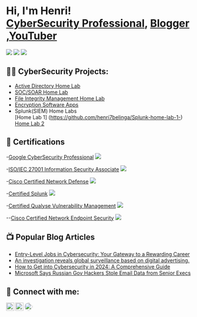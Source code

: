 <h1>Hi, I'm Henri! <br/> <a href="https://www.linkedin.com/in/henri-belinga-b23a80275/">CyberSecurity Professional</a>, <a href="https://www.builtsecurityblog.com/">Blogger</a> ,<a href="https://www.youtube.com/@BuiltSecurity">YouTuber</a></h1>
<a href="https://www.linkedin.com/in/henri-belinga-b23a80275/"><img src="https://img.shields.io/badge/-LinkedIn-0072b1?&style=for-the-badge&logo=linkedin&logoColor=white" /></a>     <a href="https://www.youtube.com/@BuiltSecurity"><img src="https://img.shields.io/badge/-YouTube-FF0000?&style=for-the-badge&logo=youtube&logoColor=white" /></a>     <a href="https://www.builtsecurityblog.com/"><img src="https://img.shields.io/badge/-Blogger-FF5722?&style=for-the-badge&logo=blogger&logoColor=white" /></a>



<h2>👨‍💻 CyberSecurity Projects:</h2>

  - [Active Directory Home Lab](https://github.com/henri7belinga/Active-Directory-Home-Lab/)
  - [SOC/SOAR Home Lab](https://github.com/henri7belinga/SOC-SOAR-Home-Lab/)
  - [File Integrity Management Home Lab](https://github.com/henri7belinga/FILE-INTEGRITY-MANAGEMENT-HOME-LAB/)
  - [Encryption Software Apps](https://github.com/henri7belinga/ENCRYPTION-SOFTWARE-APP/)
  - Splunk(SIEM) Home Labs <br/> [Home Lab 1] (https://github.com/henri7belinga/Splunk-home-lab-1-) <br/> [Home Lab 2](https://github.com/henri7belinga/Splunk-Home-Lab-2-)

<h2>📝 Certifications </h2>

  -[Google CyberSecurity Professional](https://www.linkedin.com/in/henri-belinga-b23a80275/overlay/1713793109240/single-media-viewer/?profileId=ACoAAENBlksBzkQXxWiNzT1BZkv04h-H4LD_uKM)  <img src="https://img.shields.io/badge/-Google%20Cybersecurity%20Professional-4285F4?&style=for-the-badge&logo=Google&logoColor=white&labelColor=FBBC05&labelBackgroundColor=EA4335" />

  
  -[ISO/IEC 27001 Information Security Associate](https://www.linkedin.com/in/henri-belinga-b23a80275/overlay/1712329158995/single-media-viewer/?profileId=ACoAAENBlksBzkQXxWiNzT1BZkv04h-H4LD_uKM)    <img src="https://img.shields.io/badge/-ISO/IEC%2027001%20Information%20Security%20Associate-0033A0?&style=for-the-badge&logo=ISO&logoColor=white" />
  

  -[Cisco Certified Network Defense](https://www.credly.com/badges/38379b93-abab-4145-992e-aac99b6702ba/public_url)   <img src="https://img.shields.io/badge/-Cisco%20CCNA-003C52?&style=for-the-badge&logo=Cisco&logoColor=white" />


  -[Certified Splunk](https://www.linkedin.com/in/henri-belinga-b23a80275/overlay/1720713339044/single-media-viewer/?profileId=ACoAAENBlksBzkQXxWiNzT1BZkv04h-H4LD_uKM)     <img src="https://img.shields.io/badge/-Splunk-000000?&style=for-the-badge&logo=Splunk&logoColor=white" />


  -[Certified Qualyse Vulnerability Management](https://www.linkedin.com/in/henri-belinga-b23a80275/details/certifications/1723724220278/single-media-viewer/?type=DOCUMENT&profileId=ACoAAENBlksBzkQXxWiNzT1BZkv04h-H4LD_uKM)       <img src="https://img.shields.io/badge/-Qualys%20Certified-red?style=for-the-badge&logo=Qualys&logoColor=white" />


  --[Cisco Certified Network Endpoint Security](https://www.credly.com/badges/48214b8e-c06d-4043-83bc-d166f7fed480/public_url)   <img src="https://img.shields.io/badge/-Cisco%20CCNA-003C52?&style=for-the-badge&logo=Cisco&logoColor=white" />



<h2>📺 Popular Blog Articles</h2>

- [Entry-Level Jobs in Cybersecurity: Your Gateway to a Rewarding Career](https://www.builtsecurityblog.com/2024/05/entry-level-jobs-in-cybersecurity-your.html)
- [An investigation reveals global surveillance based on digital advertising. ](https://www.builtsecurityblog.com/2024/01/an-investigation-reveals-global.html)
- [How to Get into Cybersecurity in 2024: A Comprehensive Guide](https://www.builtsecurityblog.com/2024/06/how-to-get-into-cybersecurity-in-2024.html)
- [Microsoft Says Russian Gov Hackers Stole Email Data from Senior Execs](https://www.builtsecurityblog.com/2024/01/microsoft-says-russian-gov-hackers.html)

<h2> 🤳 Connect with me:</h2>

[<img align="left" alt="builtsecurity | YouTube" width="22px" src="https://cdn.jsdelivr.net/npm/simple-icons@v3/icons/youtube.svg" />][youtube]
[<img align="left" alt="henri-belinga | LinkedIn" width="22px" src="https://cdn.jsdelivr.net/npm/simple-icons@v3/icons/linkedin.svg" />][linkedin]
[<img align="left" alt="builtsecurityblog | Website" width="22px" src="https://img.icons8.com/ios-filled/50/000000/domain.png" style="border-radius: 50%;" />](https://www.builtsecurityblog.com/)

[youtube]: https://www.youtube.com/@BuiltSecurity
[Blog]:https://www.builtsecurityblog.com/
[linkedin]: https://www.linkedin.com/in/henri-belinga-b23a80275/

<!--
**joshmadakor1/joshmadakor1** is a ✨ _special_ ✨ repository because its `README.md` (this file) appears on your GitHub profile.

Here are some ideas to get you started:

- 🔭 I’m currently working on ...
- 🌱 I’m currently learning ...
- 👯 I’m looking to collaborate on ...
- 🤔 I’m looking for help with ...
- 💬 Ask me about ...
- 📫 How to reach me: ...
- 😄 Pronouns: ...
- ⚡ Fun fact: ...
-->
